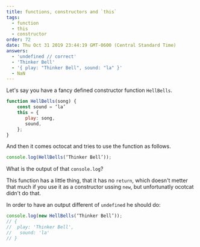 ```yaml
---
title: functions, constructors and `this`
tags:
  - function
  - this
  - constructor
order: 72
date: Thu Oct 31 2019 23:44:19 GMT-0600 (Central Standard Time)
answers:
  - 'undefined // correct'
  - 'Thinker Bell'
  - '{ play: "Thinker Bell", sound: "la" }'
  - NaN
---
```



Let's say you have a fancy defined constructor function `HellBells`.

```javascript
function HellBells(song) {
    const sound = ‘la’
    this = {
       play: song,
       sound,
    };
}

```

And then it comes octocat and tries to use the function as follows.
```javascript
console.log(HellBells(‘Thinker Bell’));

```

What is the output of that `console.log`?

<!-- explanation -->

This function has a little thing, that it has no `return`, which doesn't metter that much if you use it as a constructor ussing `new`, but unfortunatly ocotcat didn't do that.

In order to have an output different of `undefined` he should do:

```javascript
console.log(new HellBells(‘Thinker Bell’));
// {
//  play: 'Thinker Bell',
//   sound: 'la'
// }
```


